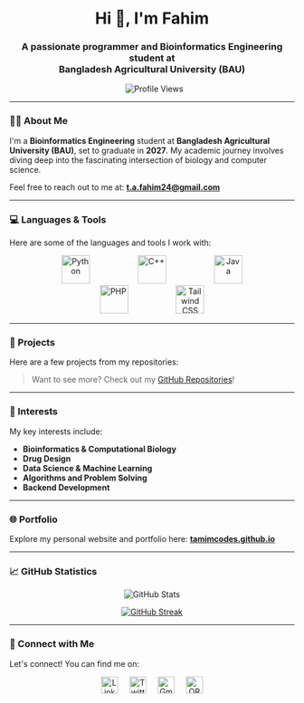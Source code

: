<h1 align="center">Hi 👋, I'm Fahim</h1>
<h3 align="center">A passionate programmer and Bioinformatics Engineering student at <br> Bangladesh Agricultural University (BAU)</h3>

<p align="center">
  <img src="https://komarev.com/ghpvc/?username=tamimcodes&label=Profile%20views&color=brightgreen&style=flat&abbreviated=true" alt="Profile Views" />
</p>

---

### 👨‍🎓 About Me

I'm a **Bioinformatics Engineering** student at **Bangladesh Agricultural University (BAU)**, set to graduate in **2027**. My academic journey involves diving deep into the fascinating intersection of biology and computer science.
<!----------------------
I'm currently exploring:
* **Bioinformatics**
* **Drug Design**
* **Data Science**
* **Algorithms**
* **Backend Development**
------------------------------>

<p>Feel free to reach out to me at: <a href="mailto:t.a.fahim24@gmail.com"><strong>t.a.fahim24@gmail.com</strong></a></p>

---

### 💻 Languages & Tools

Here are some of the languages and tools I work with:

<p align="center">
  <img src="https://cdn.jsdelivr.net/gh/devicons/devicon/icons/python/python-original.svg" height="50" alt="Python" style="margin: 0 40.5px;" />
  <img src="https://cdn.jsdelivr.net/gh/devicons/devicon/icons/cplusplus/cplusplus-original.svg" height="50" alt="C++" style="margin: 0 40.5px;" />
  <img src="https://cdn.jsdelivr.net/gh/devicons/devicon/icons/java/java-original.svg" height="50" alt="Java" style="margin: 0 40.5px;" />
  <img src="https://cdn.jsdelivr.net/gh/devicons/devicon/icons/php/php-original.svg" height="50" alt="PHP" style="margin: 0 40.5px;" />
  <img src="https://cdn.jsdelivr.net/gh/devicons/devicon/icons/tailwindcss/tailwindcss-original.svg" height="50" alt="Tailwind CSS" style="margin: 0 40.5px;" />
</p>

---

### 📁 Projects

Here are a few projects from my repositories:
<!---------------------------------------
* 🔬 **[GeneSeqAnalyzer](https://github.com/tamimcodes/GeneSeqAnalyzer)**: A tool for analyzing and visualizing genetic sequences.
* 🧪 **[Protein-Structure-Visualizer](https://github.com/tamimcodes/Protein-Structure-Visualizer)**: 3D rendering of protein structures using Python.
* 📊 **[Student-Grade-Manager](https://github.com/tamimcodes/Student-Grade-Manager)**: A Java-based CRUD application for managing student records.
-------------------------------------------->
> Want to see more? Check out my [GitHub Repositories](https://github.com/tamimcodes?tab=repositories)!

---

### 🧠 Interests

My key interests include:

* **Bioinformatics & Computational Biology**
* **Drug Design**
* **Data Science & Machine Learning**
* **Algorithms and Problem Solving**
* **Backend Development**

---

### 🌐 Portfolio

Explore my personal website and portfolio here:
<a href="https://tamimcodes.github.io" target="_blank"><strong>tamimcodes.github.io</strong></a>

---

### 📈 GitHub Statistics

<p align="center">
  <img src="https://github-readme-stats.vercel.app/api?username=tamimcodes&show_icons=true&theme=dark&hide_border=true&bg_color=0D1117&title_color=093FB4&text_color=ffffff&icon_color=30B24A&ring_color=30B24A" alt="GitHub Stats" />
</p>

<p align="center">
  <a href="https://git.io/streak-stats">
    <img src="https://github-readme-streak-stats.herokuapp.com?user=tamimcodes&theme=github-dark&hide_border=true&date_format=M%20j%5B%2C%20Y%5D" alt="GitHub Streak" />
  </a>
</p>

---

### 🤝 Connect with Me

Let's connect! You can find me on:

<p align="center">
  <a href="https://www.linkedin.com/in/md-tamim-ahmed-fahim/" target="_blank" style="text-decoration: none; border: none; outline: none; margin: 0 8px;">
    <img src="https://img.shields.io/badge/LinkedIn-blue?style=for-the-badge&logo=linkedin&logoColor=white" alt="LinkedIn" style="height: 30px;"/>
  </a>
  <a href="https://x.com/t_amim24" target="_blank" style="text-decoration: none; border: none; outline: none; margin: 0 8px;">
    <img src="https://img.shields.io/badge/Twitter-1DA1F2?style=for-the-badge&logo=twitter&logoColor=white" alt="Twitter" style="height: 30px;"/>
  </a>
  <a href="mailto:t.a.fahim24@gmail.com" target="_blank" style="text-decoration: none; border: none; outline: none; margin: 0 8px;">
    <img src="https://img.shields.io/badge/Gmail-D14836?style=for-the-badge&logo=gmail&logoColor=white" alt="Gmail" style="height: 30px;"/>
  </a>
  <a href="https://orcid.org/my-orcid?orcid=0009-0009-5159-0278" target="_blank" style="text-decoration: none; border: none; outline: none; margin: 0 8px;">
    <img src="https://img.shields.io/badge/ORCID-A6CE39?style=for-the-badge&logo=orcid&logoColor=white" alt="ORCID" style="height: 30px;"/>
  </a>
</p>

